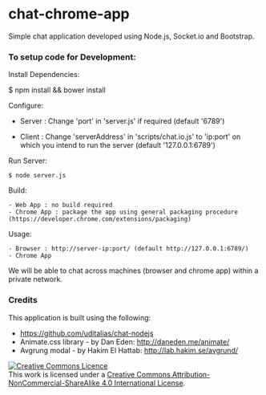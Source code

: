 chat-chrome-app
===============

Simple chat application developed using Node.js, Socket.io and Bootstrap.

### To setup code for Development:


Install Dependencies:

  $ npm install && bower install
  
Configure:

  - Server : 
    Change 'port' in 'server.js' if required (default '6789')
  
  - Client : 
    Change 'serverAddress' in 'scripts/chat.io.js' to 'ip:port' on which you intend to run the server (default '127.0.0.1:6789')
  
Run Server:
  
	$ node server.js
	
Build:

	- Web App : no build required
	- Chrome App : package the app using general packaging procedure (https://developer.chrome.com/extensions/packaging)
	
Usage:

	- Browser : http://server-ip:port/ (default http://127.0.0.1:6789/)
	- Chrome App
	

We will be able to chat across machines (browser and chrome app) within a private network.

### Credits

This application is built using the following:

- https://github.com/uditalias/chat-nodejs
- Animate.css library - by Dan Eden: http://daneden.me/animate/
- Avgrung modal - by Hakim El Hattab: http://lab.hakim.se/avgrund/


<a rel="license" href="http://creativecommons.org/licenses/by-nc-sa/4.0/"><img alt="Creative Commons Licence" style="border-width:0" src="http://i.creativecommons.org/l/by-nc-sa/4.0/88x31.png" /></a><br />This work is licensed under a <a rel="license" href="http://creativecommons.org/licenses/by-nc-sa/4.0/">Creative Commons Attribution-NonCommercial-ShareAlike 4.0 International License</a>.


